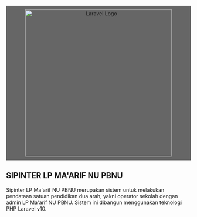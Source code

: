 <p align="center" style="background:#666;padding:10px;"><a href="#"><img src="https://maarif.nu.or.id/assets/images/logo.png" width="400" alt="Laravel Logo"></a></p>

## SIPINTER LP MA'ARIF NU PBNU

Sipinter LP Ma'arif NU PBNU merupakan sistem untuk melakukan pendataan satuan pendidikan dua arah, yakni operator sekolah dengan admin LP Ma'arif NU PBNU. Sistem ini dibangun menggunakan teknologi PHP Laravel v10.

